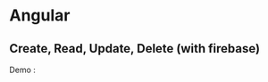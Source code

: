 <h1>Angular</h1>
<h2>Create, Read, Update, Delete (with firebase)</h2>
Demo : <a href="http://jbelie.github.io/angular-libcrud/" target="_blank"></a>
